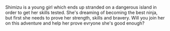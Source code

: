 Shimizu is a young girl which ends up stranded on a dangerous island in order to get her skills tested. She's dreaming of becoming the best ninja, but first she needs to prove her strength, skills and bravery. Will you join her on this adventure and help her prove evryone she's good enough?
